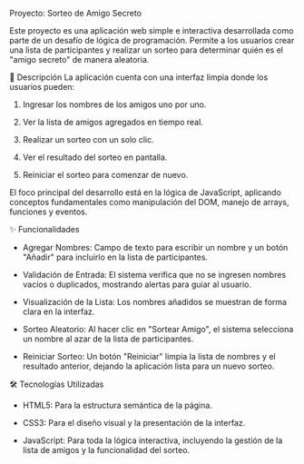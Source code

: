 Proyecto: Sorteo de Amigo Secreto

Este proyecto es una aplicación web simple e interactiva desarrollada como parte de un desafío de lógica de programación. Permite a los usuarios crear una lista de participantes y realizar un sorteo para determinar quién es el "amigo secreto" de manera aleatoria.

📜 Descripción
La aplicación cuenta con una interfaz limpia donde los usuarios pueden:

1. Ingresar los nombres de los amigos uno por uno.

2. Ver la lista de amigos agregados en tiempo real.

3. Realizar un sorteo con un solo clic.

4. Ver el resultado del sorteo en pantalla.

5. Reiniciar el sorteo para comenzar de nuevo.

El foco principal del desarrollo está en la lógica de JavaScript, aplicando conceptos fundamentales como manipulación del DOM, manejo de arrays, funciones y eventos.

✨ Funcionalidades
- Agregar Nombres: Campo de texto para escribir un nombre y un botón "Añadir" para incluirlo en la lista de participantes.

- Validación de Entrada: El sistema verifica que no se ingresen nombres vacíos o duplicados, mostrando alertas para guiar al usuario.

- Visualización de la Lista: Los nombres añadidos se muestran de forma clara en la interfaz.

- Sorteo Aleatorio: Al hacer clic en "Sortear Amigo", el sistema selecciona un nombre al azar de la lista de participantes.

- Reiniciar Sorteo: Un botón "Reiniciar" limpia la lista de nombres y el resultado anterior, dejando la aplicación lista para un nuevo sorteo.

🛠️ Tecnologías Utilizadas
+ HTML5: Para la estructura semántica de la página.

+ CSS3: Para el diseño visual y la presentación de la interfaz.

+ JavaScript: Para toda la lógica interactiva, incluyendo la gestión de la lista de amigos y la funcionalidad del sorteo.
